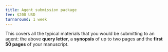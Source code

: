 ```yaml
---
title: Agent submission package
fee: $200 USD
turnaround: 1 week
---
```


This covers all the typical materials that you would be submitting to an agent: the above **query letter**, a **synopsis** of up to two pages and the **first 50 pages** of your manuscript.
